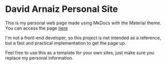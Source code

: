 # David Arnaiz Personal Site

This is my personal web page made using MkDocs with the Material theme. You can access the page [here](https://electronplant.github.io/personal-page/)


I'm not a front-end developer, so this project is not intended as a reference, but a fast and practical implementation to get the page up.

Feel free to use this as a template for your own sites, just make sure you replace my personal information.